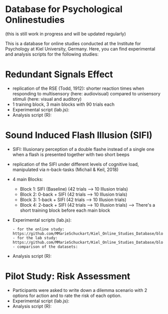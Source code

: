 # Database for Psychological Onlinestudies
(this is still work in progress and will be updated regularly)

This is a database for online studies conducted at the Institute for Psychology at Kiel University, Germany. 
Here, you can find experimental and analysis scripts for the following studies:

# Redundant Signals Effect
- replication of the RSE (Todd, 1912): shorter reaction times when responding to multisensory (here: audiovisual) compared to unisensory stimuli (here: visual and auditory)
- 1 training block, 3 main blocks with 90 trials each
- Experimental script (lab.js):
- Analysis script (R): 

# Sound Induced Flash Illusion (SIFI)
- SIFI: Illusionary perception of a double flashe instead of a single one when a flash is presented together with two short beeps
- replication of the SIFI under different levels of cognitive load, manipulated via n-back-tasks (Michail & Keil, 2018)
- 4 main Blocks:
  - Block 1: SIFI (Baseline) (42 trials --> 10 Illusion trials)
  - Block 2: 0-back + SIFI (42 trials --> 10 Illusion trials)
  - Block 3: 1-back + SIFI (42 trials --> 10 Illusion trials)
  - Block 4: 2-back + SIFI (42 trials --> 10 Illusion trials)
      --> There's a short training block before each main block     
- Experimental scripts (lab.js):

      - for the online study: https://github.com/MMarieSchuckart/Kiel_Online_Studies_Database/blob/master/SIFI_nback/Read_SQLite_online
      - for the lab study: 
      https://github.com/MMarieSchuckart/Kiel_Online_Studies_Database/blob/master/SIFI_nback/Read_CSV_lab
      - comparison of the datasets: 


- Analysis script (R): 

# Pilot Study: Risk Assessment
- Participants were asked to write down a dilemma scenario with 2 options for action and to rate the risk of each option.
- Experimental script (lab.js):
- Analysis script (R): 

